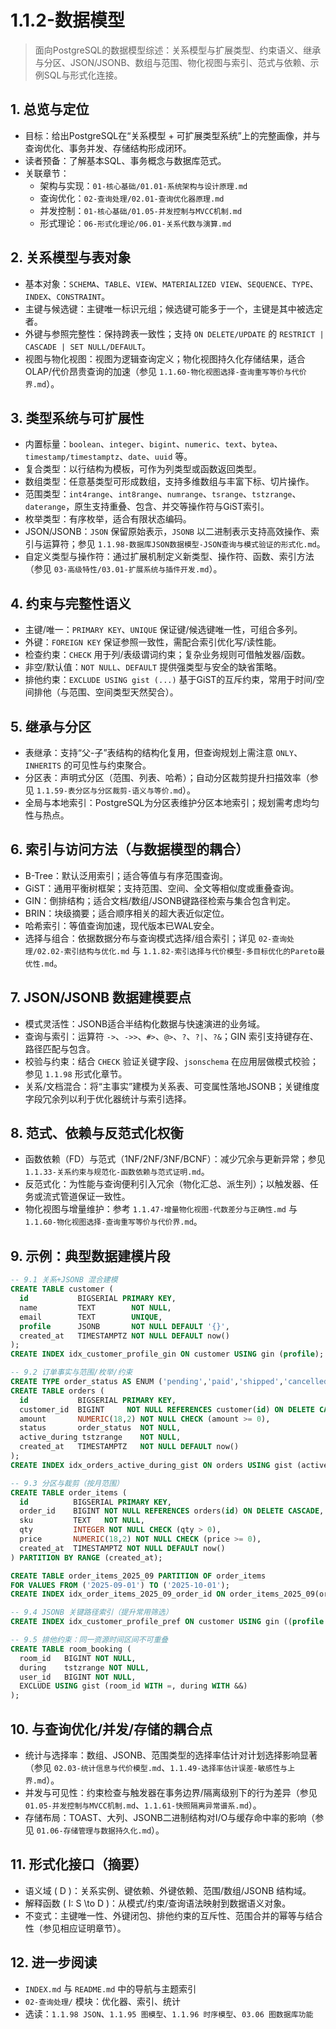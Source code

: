 ﻿# 1.1.2-数据模型

> 面向PostgreSQL的数据模型综述：关系模型与扩展类型、约束语义、继承与分区、JSON/JSONB、数组与范围、物化视图与索引、范式与依赖、示例SQL与形式化连接。

## 1. 总览与定位

- 目标：给出PostgreSQL在“关系模型 + 可扩展类型系统”上的完整画像，并与查询优化、事务并发、存储结构形成闭环。
- 读者预备：了解基本SQL、事务概念与数据库范式。
- 关联章节：
  - 架构与实现：`01-核心基础/01.01-系统架构与设计原理.md`
  - 查询优化：`02-查询处理/02.01-查询优化器原理.md`
  - 并发控制：`01-核心基础/01.05-并发控制与MVCC机制.md`
  - 形式理论：`06-形式化理论/06.01-关系代数与演算.md`

## 2. 关系模型与表对象

- 基本对象：`SCHEMA`、`TABLE`、`VIEW`、`MATERIALIZED VIEW`、`SEQUENCE`、`TYPE`、`INDEX`、`CONSTRAINT`。
- 主键与候选键：主键唯一标识元组；候选键可能多于一个，主键是其中被选定者。
- 外键与参照完整性：保持跨表一致性；支持 `ON DELETE/UPDATE` 的 `RESTRICT | CASCADE | SET NULL/DEFAULT`。
- 视图与物化视图：视图为逻辑查询定义；物化视图持久化存储结果，适合OLAP/代价昂贵查询的加速（参见 `1.1.60-物化视图选择-查询重写等价与代价界.md`）。

## 3. 类型系统与可扩展性

- 内置标量：`boolean`、`integer`、`bigint`、`numeric`、`text`、`bytea`、`timestamp/timestamptz`、`date`、`uuid` 等。
- 复合类型：以行结构为模板，可作为列类型或函数返回类型。
- 数组类型：任意基类型可形成数组，支持多维数组与丰富下标、切片操作。
- 范围类型：`int4range`、`int8range`、`numrange`、`tsrange`、`tstzrange`、`daterange`，原生支持重叠、包含、并交等操作符与GiST索引。
- 枚举类型：有序枚举，适合有限状态编码。
- JSON/JSONB：`JSON` 保留原始表示，`JSONB` 以二进制表示支持高效操作、索引与运算符；参见 `1.1.98-数据库JSON数据模型-JSON查询与模式验证的形式化.md`。
- 自定义类型与操作符：通过扩展机制定义新类型、操作符、函数、索引方法（参见 `03-高级特性/03.01-扩展系统与插件开发.md`）。

## 4. 约束与完整性语义

- 主键/唯一：`PRIMARY KEY`、`UNIQUE` 保证键/候选键唯一性，可组合多列。
- 外键：`FOREIGN KEY` 保证参照一致性，需配合索引优化写/读性能。
- 检查约束：`CHECK` 用于列/表级谓词约束；复杂业务规则可借触发器/函数。
- 非空/默认值：`NOT NULL`、`DEFAULT` 提供强类型与安全的缺省策略。
- 排他约束：`EXCLUDE USING gist (...)` 基于GiST的互斥约束，常用于时间/空间排他（与范围、空间类型天然契合）。

## 5. 继承与分区

- 表继承：支持“父-子”表结构的结构化复用，但查询规划上需注意 `ONLY`、`INHERITS` 的可见性与约束聚合。
- 分区表：声明式分区（范围、列表、哈希）；自动分区裁剪提升扫描效率（参见 `1.1.59-表分区与分区裁剪-语义与等价.md`）。
- 全局与本地索引：PostgreSQL为分区表维护分区本地索引；规划需考虑均匀性与热点。

## 6. 索引与访问方法（与数据模型的耦合）

- B-Tree：默认泛用索引；适合等值与有序范围查询。
- GiST：通用平衡树框架；支持范围、空间、全文等相似度或重叠查询。
- GIN：倒排结构；适合文档/数组/JSONB键路径检索与集合包含判定。
- BRIN：块级摘要；适合顺序相关的超大表近似定位。
- 哈希索引：等值查询加速，现代版本已WAL安全。
- 选择与组合：依据数据分布与查询模式选择/组合索引；详见 `02-查询处理/02.02-索引结构与优化.md` 与 `1.1.82-索引选择与代价模型-多目标优化的Pareto最优性.md`。

## 7. JSON/JSONB 数据建模要点

- 模式灵活性：JSONB适合半结构化数据与快速演进的业务域。
- 查询与索引：运算符 `->`、`->>`、`#>`、`@>`、`?`、`?|`、`?&`；GIN 索引支持键存在、路径匹配与包含。
- 校验与约束：结合 `CHECK` 验证关键字段、`jsonschema` 在应用层做模式校验；参见 `1.1.98` 形式化章节。
- 关系/文档混合：将“主事实”建模为关系表、可变属性落地JSONB；关键维度字段冗余列以利于优化器统计与索引选择。

## 8. 范式、依赖与反范式化权衡

- 函数依赖（FD）与范式（1NF/2NF/3NF/BCNF）：减少冗余与更新异常；参见 `1.1.33-关系约束与规范化-函数依赖与范式证明.md`。
- 反范式化：为性能与查询便利引入冗余（物化汇总、派生列）；以触发器、任务或流式管道保证一致性。
- 物化视图与增量维护：参考 `1.1.47-增量物化视图-代数差分与正确性.md` 与 `1.1.60-物化视图选择-查询重写等价与代价界.md`。

## 9. 示例：典型数据建模片段

```sql
-- 9.1 关系+JSONB 混合建模
CREATE TABLE customer (
  id           BIGSERIAL PRIMARY KEY,
  name         TEXT        NOT NULL,
  email        TEXT        UNIQUE,
  profile      JSONB       NOT NULL DEFAULT '{}',
  created_at   TIMESTAMPTZ NOT NULL DEFAULT now()
);
CREATE INDEX idx_customer_profile_gin ON customer USING gin (profile);

-- 9.2 订单事实与范围/枚举/约束
CREATE TYPE order_status AS ENUM ('pending','paid','shipped','cancelled');
CREATE TABLE orders (
  id           BIGSERIAL PRIMARY KEY,
  customer_id  BIGINT     NOT NULL REFERENCES customer(id) ON DELETE CASCADE,
  amount       NUMERIC(18,2) NOT NULL CHECK (amount >= 0),
  status       order_status  NOT NULL,
  active_during tstzrange    NOT NULL,
  created_at   TIMESTAMPTZ   NOT NULL DEFAULT now()
);
CREATE INDEX idx_orders_active_during_gist ON orders USING gist (active_during);

-- 9.3 分区与裁剪（按月范围）
CREATE TABLE order_items (
  id          BIGSERIAL PRIMARY KEY,
  order_id    BIGINT NOT NULL REFERENCES orders(id) ON DELETE CASCADE,
  sku         TEXT   NOT NULL,
  qty         INTEGER NOT NULL CHECK (qty > 0),
  price       NUMERIC(18,2) NOT NULL CHECK (price >= 0),
  created_at  TIMESTAMPTZ NOT NULL DEFAULT now()
) PARTITION BY RANGE (created_at);

CREATE TABLE order_items_2025_09 PARTITION OF order_items
FOR VALUES FROM ('2025-09-01') TO ('2025-10-01');
CREATE INDEX idx_order_items_2025_09_order_id ON order_items_2025_09(order_id);

-- 9.4 JSONB 关键路径索引（提升常用筛选）
CREATE INDEX idx_customer_profile_pref ON customer USING gin ((profile -> 'preferences'));

-- 9.5 排他约束：同一资源时间区间不可重叠
CREATE TABLE room_booking (
  room_id   BIGINT NOT NULL,
  during    tstzrange NOT NULL,
  user_id   BIGINT NOT NULL,
  EXCLUDE USING gist (room_id WITH =, during WITH &&)
);
```

## 10. 与查询优化/并发/存储的耦合点

- 统计与选择率：数组、JSONB、范围类型的选择率估计对计划选择影响显著（参见 `02.03-统计信息与代价模型.md`、`1.1.49-选择率估计误差-敏感性与上界.md`）。
- 并发与可见性：约束检查与触发器在事务边界/隔离级别下的行为差异（参见 `01.05-并发控制与MVCC机制.md`、`1.1.61-快照隔离异常谱系.md`）。
- 存储布局：TOAST、大列、JSONB二进制结构对I/O与缓存命中率的影响（参见 `01.06-存储管理与数据持久化.md`）。

## 11. 形式化接口（摘要）

- 语义域 \( D \)：关系实例、键依赖、外键依赖、范围/数组/JSONB 结构域。
- 解释函数 \( I: S \to D \)：从模式/约束/查询语法映射到数据语义对象。
- 不变式：主键唯一性、外键闭包、排他约束的互斥性、范围合并的幂等与结合性（参见相应证明章节）。

## 12. 进一步阅读

- `INDEX.md` 与 `README.md` 中的导航与主题索引
- `02-查询处理/` 模块：优化器、索引、统计
- 选读：`1.1.98 JSON`、`1.1.95 图模型`、`1.1.96 时序模型`、`03.06 图数据库功能`
